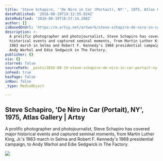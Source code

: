 ```yaml
---
title: 'Steve Schapiro, ''De Niro in Car (Portait), NY'', 1975, Atlas Gallery | Artsy'
datePublished: '2016-08-19T19:12:55.924Z'
dateModified: '2016-08-19T18:57:14.208Z'
author: []
isBasedOnUrl: 'https://m.artsy.net/artwork/steve-schapiro-de-niro-in-car-portait-ny'
description: >-
  A prolific photographer and photojournalist, Steve Schapiro has covered major
  historical events and captured seminal moments, from Martin Luther King, Jr.'s
  1963 march in Selma and Robert F. Kennedy's 1968 presidential campaign, to
  Andy Warhol and Edie Sedgwick in The Factory.
publisher: {}
via: {}
starred: false
sourcePath: _posts/2016-08-19-steve-schapiro-de-niro-in-car-portait-ny-1975-atlas.md
inFeed: true
hasPage: false
inNav: false
_type: MediaObject

---
```

<article style=""><h1>Steve Schapiro, 'De Niro in Car (Portait), NY', 1975, Atlas Gallery | Artsy</h1><p>A prolific photographer and photojournalist, Steve Schapiro has covered major historical events and captured seminal moments, from Martin Luther King, Jr.'s 1963 march in Selma and Robert F. Kennedy's 1968 presidential campaign, to Andy Warhol and Edie Sedgwick in The Factory.</p><img src="https://d32dm0rphc51dk.cloudfront.net/IUwcdJLMDGeWP25IhPieyw/large.jpg" /></article>